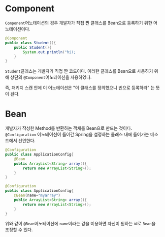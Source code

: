 # Component
`Component`어노테이션의 경우 개발자가 직접 짠 클래스를 Bean으로 등록하기 위한 어노테이션이다.
```java
@Component
public class Student(){
    public Student(){
        System.out.println("hi);
    }
}
```
`Student`클래스는 개발자가 직접 짠 코드이다. 이러한 클래스를 Bean으로 사용하기 위해 상단의 `@Component`어노테이션을 사용하였다.

즉, 패키지 스캔 안에 이 어노테이션은 "이 클래스를 정의했으니 빈으로 등록하라" 는 뜻이 된다.

# Bean
개발자가 작성한 Method를 반환하는 객체를 Bean으로 만드는 것이다.
`@Configuration` 어노테이션이 들어간 Spring을 설정하는 클래스 내에 들어가는 메소드에서 선언한다.
```java
@Configuration
public class ApplicationConfig{
    @Bean
    public ArrayList<String> array(){
        return new ArrayList<String>();
    }
}
```
```java
@Configuration
public class ApplicationConfig{
    @Bean(name="myarray")
    public ArrayList<String> array(){
        return new ArrayList<String>();
    }
}
```
위와 같이 `@Bean`어노테이션에 `name`이라는 값을 이용하면 자신이 원하는 id로 `Bean`을 조정할 수 있다.